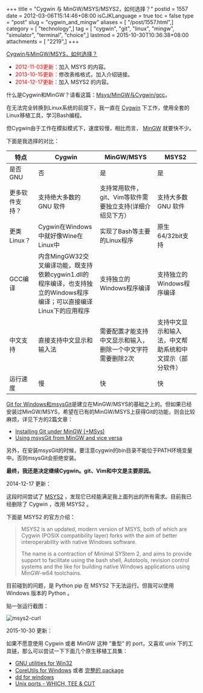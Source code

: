 +++
title = "Cygwin 与 MinGW/MSYS/MSYS2，如何选择？"
postid = 1557
date = 2012-03-06T15:14:46+08:00
isCJKLanguage = true
toc = false
type = "post"
slug = "cygwin_and_mingw"
aliases = [ "/post/1557.html",]
category = [ "technology",]
tag = [ "cygwin", "git", "linux", "mingw", "simulator", "terminal", "choice",]
lastmod = 2015-10-30T10:36:38+08:00
attachments = [ "2219",]
+++


[Cygwin与MinGW/MSYS，如何选择？](https://blog.zengrong.net/post/1557.html)

- <span style="color:red;">2012-11-03更新：</span>加入 MSYS 的内容。
- <span style="color:red;">2013-10-15更新：</span>修改表格格式，加入介绍链接。
- <span style="color:red;">2014-12-17更新：</span>加入 MSYS2 的内容。


什么是Cygwin和MinGW？请看这篇：[Msys/MinGW与Cygwin/gcc][1]。

在无法完全转换到Linux系统的前提下，我一直在 [Cygwin][2] 下工作，使用全套的Linux移植工具，学习Bash编程。

但Cygwin由于工作在模拟模式下，速度较慢，相比而言， [MinGW][3] 就要快不少。

下面是我选择的对比：<!--more-->

|特点|Cygwin|MinGW/MSYS|MSYS2|
|----|----|----|----|
|是否GNU|否|是|是|
|更多软件支持？|支持绝大多数的 GNU 软件|支持常用软件，git、Vim等软件需要独立支持(详细介绍见下方）|支持大多数 GNU 软件|
|更类Linux？|Cygwin在Windows中就好像Wine在Linux中|实现了Bash等主要的Linux程序|原生64/32bit支持|
|GCC编译|内含MingGW32交叉编译功能，既支持依赖cygwin1.dll的程序编译，也支持独立的Windows程序编译；可以直接编译Linux下的应用程序|支持独立的Windows程序编译|支持独立的Windows程序编译|
|中文支持|直接支持中文显示和输入法|需要配置才能支持中文显示和输入，删除一个中文字符需要删除2次|支持中文显示和输入法，中文帮助系统和中文提示（部分软件）|
|运行速度|慢|快|快|

[Git for Windows和msysGit](http://msysgit.github.com/)是建立在MinGW/MSYS的基础之上的。但如果已经安装过MinGW/MSYS，希望在已有的MinGW/MSYS上获得Git的功能，则会比较麻烦，详见下方的2篇文章：

* [Installing Git under MinGW (+MSys)][4]
* [Using msysGit from MinGW and vice versa][5]

另外，在安装msysGit的时候，要注意cygwin的bin目录不能位于PATH环境变量中。否则msysGit会拒绝安装。

**最终，我还是决定继续Cygwin。git、Vim和中文是主要原因。**


2014-12-17 更新：

这段时间尝试了 [MSYS2][6] ，发现它已经能满足我上面列出的所有需求。目前我已经删除了 Cygwin ，改用 MSYS2 。

下面是 MSYS2 的官方介绍：

>MSYS2 is an updated, modern version of MSYS, both of which are Cygwin (POSIX compatibility layer) forks with the aim of better interoperability with native Windows software.
>
>The name is a contraction of Minimal SYStem 2, and aims to provide support to facilitate using the bash shell, Autotools, revision control systems and the like for building native Windows applications using MinGW-w64 toolchains.

目前碰到的问题，是 Python pip 在 MSYS2 下无法运行。但我可以使用 Windows 版本的 Python 。

贴一张运行截图：

![msys2-curl][51]


2015-10-30 更新：

如果不愿意使用 Cygwin 或者 MinGW 这种 ”重型“ 的 port，又喜欢 unix 下的工具链，那么可以尝试一下下面几个原生移植工具集：


- [GNU utilities for Win32][7]
- [CoreUtils for Windows][8] 或者 [完整的 package][9]
- [dd for windows][11]
- [Unix ports - WHICH, TEE & CUT][10]


[1]: https://blog.zengrong.net/post/1723.html
[2]: http://www.cygwin.com/
[3]: http://www.mingw.org/
[4]: http://stackoverflow.com/questions/5885393/using-msysgit-from-mingw-and-vice-versa
[5]: http://groups.google.com/group/msysgit/browse_thread/thread/dbe50a1755c6000d?tvc=2&pli=1
[6]: http://sourceforge.net/projects/msys2/
[7]: http://unxutils.sourceforge.net/
[8]: http://gnuwin32.sourceforge.net/packages/coreutils.htm
[9]: http://gnuwin32.sourceforge.net/
[10]: http://www.robvanderwoude.com/unixports.php
[11]: http://www.chrysocome.net/dd
[51]: /uploads/2014/12/msys2-curl.png
